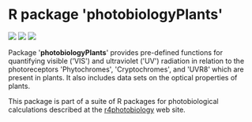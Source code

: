 # R package 'photobiologyPlants' #

[![](http://www.r-pkg.org/badges/version/photobiologyPlants)](https://cran.r-project.org/package=photobiologyPlants) [![](http://cranlogs.r-pkg.org/badges/photobiologyPlants)](http://cran.rstudio.com/web/packages/photobiologyPlants/index.html) [![](http://cranlogs.r-pkg.org/badges/grand-total/photobiologyPlants)](http://cran.rstudio.com/web/packages/photobiologyPlants/index.html)

Package '**photobiologyPlants**' provides pre-defined functions for quantifying 
visible ('VIS') and ultraviolet ('UV') radiation in relation to the
photoreceptors 'Phytochromes', 'Cryptochromes', and 'UVR8' which are present in
plants. It also includes data sets on the optical properties of plants.

This package is part of a suite of R packages for photobiological calculations described at the [r4photobiology](http://www.r4photobiology.info) web site.